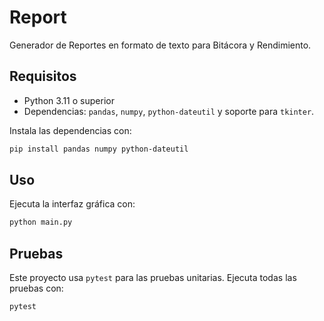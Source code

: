 # Report

Generador de Reportes en formato de texto para Bitácora y Rendimiento.

## Requisitos
- Python 3.11 o superior
- Dependencias: `pandas`, `numpy`, `python-dateutil` y soporte para `tkinter`.

Instala las dependencias con:
```bash
pip install pandas numpy python-dateutil
```

## Uso
Ejecuta la interfaz gráfica con:
```bash
python main.py
```



## Pruebas
Este proyecto usa `pytest` para las pruebas unitarias. Ejecuta todas las pruebas con:
```bash
pytest
```

